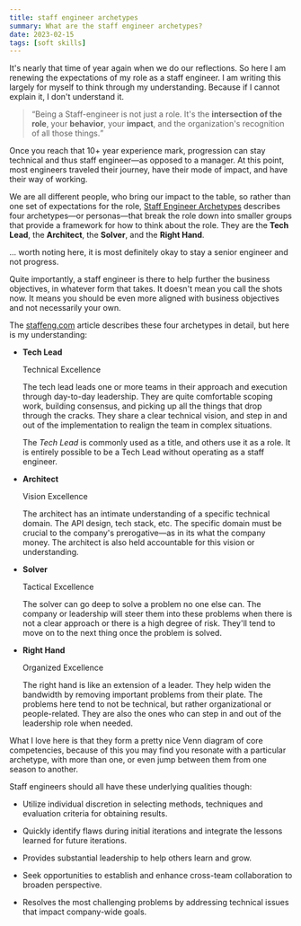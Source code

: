 ```yaml
---
title: staff engineer archetypes
summary: What are the staff engineer archetypes?
date: 2023-02-15
tags: [soft skills]
---
```


It's nearly that time of year again when we do our reflections. So here I am renewing the expectations of my role as a
staff engineer. I am writing this largely for myself to think through my understanding. Because if I cannot explain it,
I don't understand it.

> <q cite="https://staffeng.com/guides/staff-archetypes">Being a Staff-engineer is not just a role. It's the
> **intersection of the role**, your **behavior**, your **impact**, and the organization's recognition of all those
> things.</q>

Once you reach that 10+ year experience mark, progression can stay technical and thus staff engineer—as opposed to a
manager. At this point, most engineers traveled their journey, have their mode of impact, and have their way of working.

We are all different people, who bring our impact to the table, so rather than one set of expectations for the role,
[Staff Engineer Archetypes](https://staffeng.com/guides/staff-archetypes) describes four archetypes—or personas—that
break the role down into smaller groups that provide a framework for how to think about the role. They are the **Tech
Lead**, the **Architect**, the **Solver**, and the **Right Hand**.

... worth noting here, it is most definitely okay to stay a senior engineer and not progress.

Quite importantly, a staff engineer is there to help further the business objectives, in whatever form that takes. It
doesn't mean you call the shots now. It means you should be even more aligned with business objectives and not
necessarily your own.

The [staffeng.com](https://staffeng.com/guides/staff-archetypes) article describes these four archetypes in detail, but
here is my understanding:

- **Tech Lead**

  Technical Excellence

  The tech lead leads one or more teams in their approach and execution through day-to-day leadership. They are quite
  comfortable scoping work, building consensus, and picking up all the things that drop through the cracks. They share a
  clear technical vision, and step in and out of the implementation to realign the team in complex situations.

  The _Tech Lead_ is commonly used as a title, and others use it as a role. It is entirely possible to be a Tech Lead
  without operating as a staff engineer.

- **Architect**

  Vision Excellence

  The architect has an intimate understanding of a specific technical domain. The API design, tech stack, etc. The
  specific domain must be crucial to the company's prerogative—as in its what the company money. The architect is also
  held accountable for this vision or understanding.

- **Solver**

  Tactical Excellence

  The solver can go deep to solve a problem no one else can. The company or leadership will steer them into these
  problems when there is not a clear approach or there is a high degree of risk. They'll tend to move on to the next
  thing once the problem is solved.

- **Right Hand**

  Organized Excellence

  The right hand is like an extension of a leader. They help widen the bandwidth by removing important problems from
  their plate. The problems here tend to not be technical, but rather organizational or people-related. They are also
  the ones who can step in and out of the leadership role when needed.

What I love here is that they form a pretty nice Venn diagram of core competencies, because of this you may find you
resonate with a particular archetype, with more than one, or even jump between them from one season to another.

Staff engineers should all have these underlying qualities though:

- Utilize individual discretion in selecting methods, techniques and evaluation criteria for obtaining results.

- Quickly identify flaws during initial iterations and integrate the lessons learned for future iterations.

- Provides substantial leadership to help others learn and grow.

- Seek opportunities to establish and enhance cross-team collaboration to broaden perspective.

- Resolves the most challenging problems by addressing technical issues that impact company-wide goals.
